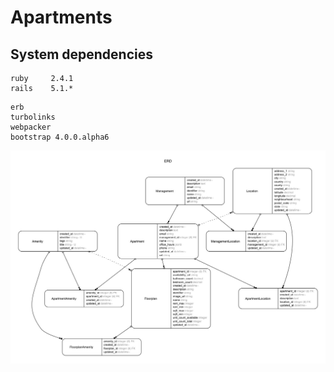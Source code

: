 # Apartments

## System dependencies

```
ruby     2.4.1
rails    5.1.*
```

```
erb
turbolinks
webpacker
bootstrap 4.0.0.alpha6
```

![](erd.jpg)
